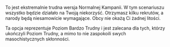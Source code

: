 To jest ekstremalnie trudna wersja Normalnej Kampanii. W tym scenariuszu
wszystko będzie działało na Twoją niekorzyść. Otrzymasz kilku rekrutów,
a narody będą niesamowicie wymagające. Obcy nie okażą Ci żadnej litości.

Ta opcja reprezentuje Poziom Bardzo Trudny i jest zalecana dla tych,
którzy ukończyli Poziom Trudny, a mimo to nie zaspokoili swych
masochistycznych skłonności.